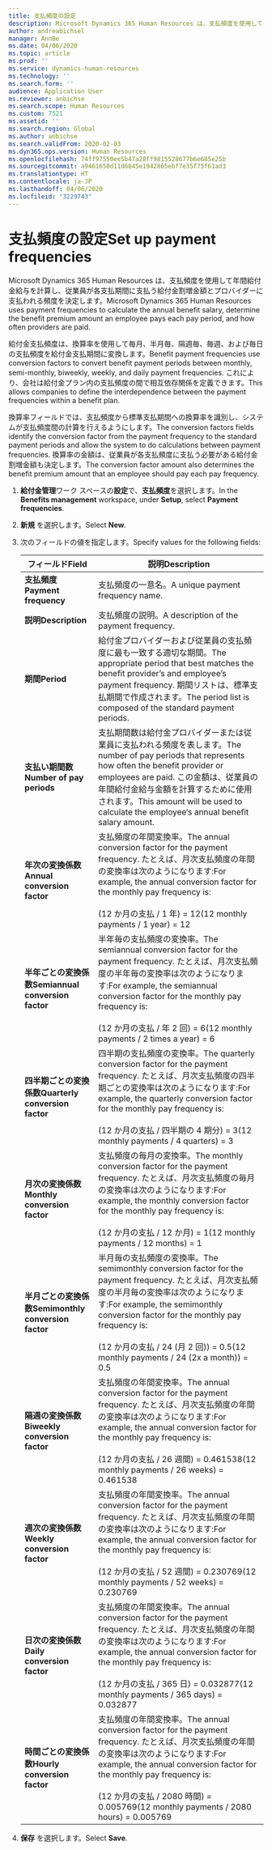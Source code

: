 ```yaml
---
title: 支払頻度の設定
description: Microsoft Dynamics 365 Human Resources は、支払頻度を使用して年間給付金給与を計算し、従業員が各支払期間に支払う給付金割増金額とプロバイダーに支払われる頻度を決定します。
author: andreabichsel
manager: AnnBe
ms.date: 04/06/2020
ms.topic: article
ms.prod: ''
ms.service: dynamics-human-resources
ms.technology: ''
ms.search.form: ''
audience: Application User
ms.reviewer: anbichse
ms.search.scope: Human Resources
ms.custom: 7521
ms.assetid: ''
ms.search.region: Global
ms.author: anbichse
ms.search.validFrom: 2020-02-03
ms.dyn365.ops.version: Human Resources
ms.openlocfilehash: 74ff97550ee5b47a28ff9815528677b6e685e25b
ms.sourcegitcommit: a9461650d11d6845e1942865ebf7e35f75f61ad3
ms.translationtype: HT
ms.contentlocale: ja-JP
ms.lasthandoff: 04/06/2020
ms.locfileid: "3229743"
---
```

# <a name="set-up-payment-frequencies"></a><span data-ttu-id="96895-103">支払頻度の設定</span><span class="sxs-lookup"><span data-stu-id="96895-103">Set up payment frequencies</span></span>

<span data-ttu-id="96895-104">Microsoft Dynamics 365 Human Resources は、支払頻度を使用して年間給付金給与を計算し、従業員が各支払期間に支払う給付金割増金額とプロバイダーに支払われる頻度を決定します。</span><span class="sxs-lookup"><span data-stu-id="96895-104">Microsoft Dynamics 365 Human Resources uses payment frequencies to calculate the annual benefit salary, determine the benefit premium amount an employee pays each pay period, and how often providers are paid.</span></span>

<span data-ttu-id="96895-105">給付金支払頻度は、換算率を使用して毎月、半月毎、隔週毎、毎週、および毎日の支払頻度を給付金支払期間に変換します。</span><span class="sxs-lookup"><span data-stu-id="96895-105">Benefit payment frequencies use conversion factors to convert benefit payment periods between monthly, semi-monthly, biweekly, weekly, and daily payment frequencies.</span></span> <span data-ttu-id="96895-106">これにより、会社は給付金プラン内の支払頻度の間で相互依存関係を定義できます。</span><span class="sxs-lookup"><span data-stu-id="96895-106">This allows companies to define the interdependence between the payment frequencies within a benefit plan.</span></span>

<span data-ttu-id="96895-107">換算率フィールドでは、支払頻度から標準支払期間への換算率を識別し、システムが支払頻度間の計算を行えるようにします。</span><span class="sxs-lookup"><span data-stu-id="96895-107">The conversion factors fields identify the conversion factor from the payment frequency to the standard payment periods and allow the system to do calculations between payment frequencies.</span></span> <span data-ttu-id="96895-108">換算率の金額は、従業員が各支払頻度に支払う必要がある給付金割増金額も決定します。</span><span class="sxs-lookup"><span data-stu-id="96895-108">The conversion factor amount also determines the benefit premium amount that an employee should pay each pay frequency.</span></span>

1. <span data-ttu-id="96895-109">**給付金管理**ワーク スペースの**設定**で、**支払頻度**を選択します。</span><span class="sxs-lookup"><span data-stu-id="96895-109">In the **Benefits management** workspace, under **Setup**, select **Payment frequencies**.</span></span>

2. <span data-ttu-id="96895-110">**新規** を選択します。</span><span class="sxs-lookup"><span data-stu-id="96895-110">Select **New**.</span></span>

3. <span data-ttu-id="96895-111">次のフィールドの値を指定します。</span><span class="sxs-lookup"><span data-stu-id="96895-111">Specify values for the following fields:</span></span>

   | <span data-ttu-id="96895-112">フィールド</span><span class="sxs-lookup"><span data-stu-id="96895-112">Field</span></span> | <span data-ttu-id="96895-113">説明</span><span class="sxs-lookup"><span data-stu-id="96895-113">Description</span></span> |
   | --- | --- |
   | <span data-ttu-id="96895-114">**支払頻度**</span><span class="sxs-lookup"><span data-stu-id="96895-114">**Payment frequency**</span></span> | <span data-ttu-id="96895-115">支払頻度の一意名。</span><span class="sxs-lookup"><span data-stu-id="96895-115">A unique payment frequency name.</span></span> |
   | <span data-ttu-id="96895-116">**説明**</span><span class="sxs-lookup"><span data-stu-id="96895-116">**Description**</span></span> | <span data-ttu-id="96895-117">支払頻度の説明。</span><span class="sxs-lookup"><span data-stu-id="96895-117">A description of the payment frequency.</span></span> |
   | <span data-ttu-id="96895-118">**期間**</span><span class="sxs-lookup"><span data-stu-id="96895-118">**Period**</span></span> | <span data-ttu-id="96895-119">給付金プロバイダーおよび従業員の支払頻度に最も一致する適切な期間。</span><span class="sxs-lookup"><span data-stu-id="96895-119">The appropriate period that best matches the benefit provider’s and employee’s payment frequency.</span></span> <span data-ttu-id="96895-120">期間リストは、標準支払期間で作成されます。</span><span class="sxs-lookup"><span data-stu-id="96895-120">The period list is composed of the standard payment periods.</span></span> |
   | <span data-ttu-id="96895-121">**支払い期間数**</span><span class="sxs-lookup"><span data-stu-id="96895-121">**Number of pay periods**</span></span> | <span data-ttu-id="96895-122">支払期間数は給付金プロバイダーまたは従業員に支払われる頻度を表します。</span><span class="sxs-lookup"><span data-stu-id="96895-122">The number of pay periods that represents how often the benefit provider or employees are paid.</span></span> <span data-ttu-id="96895-123">この金額は、従業員の年間給付金給与金額を計算するために使用されます。</span><span class="sxs-lookup"><span data-stu-id="96895-123">This amount will be used to calculate the employee‘s annual benefit salary amount.</span></span> |
   | <span data-ttu-id="96895-124">**年次の変換係数**</span><span class="sxs-lookup"><span data-stu-id="96895-124">**Annual conversion factor**</span></span> | <span data-ttu-id="96895-125">支払頻度の年間変換率。</span><span class="sxs-lookup"><span data-stu-id="96895-125">The annual conversion factor for the payment frequency.</span></span> <span data-ttu-id="96895-126">たとえば、月次支払頻度の年間の変換率は次のようになります:</span><span class="sxs-lookup"><span data-stu-id="96895-126">For example, the annual conversion factor for the monthly pay frequency is:</span></span> </br></br><span data-ttu-id="96895-127">(12 か月の支払 / 1 年) = 12</span><span class="sxs-lookup"><span data-stu-id="96895-127">(12 monthly payments / 1 year) = 12</span></span> |
   | <span data-ttu-id="96895-128">**半年ごとの変換係数**</span><span class="sxs-lookup"><span data-stu-id="96895-128">**Semiannual conversion factor**</span></span> | <span data-ttu-id="96895-129">半年毎の支払頻度の変換率。</span><span class="sxs-lookup"><span data-stu-id="96895-129">The semiannual conversion factor for the payment frequency.</span></span> <span data-ttu-id="96895-130">たとえば、月次支払頻度の半年毎の変換率は次のようになります:</span><span class="sxs-lookup"><span data-stu-id="96895-130">For example, the semiannual conversion factor for the monthly pay frequency is:</span></span> </br></br><span data-ttu-id="96895-131">(12 か月の支払 / 年 2 回) = 6</span><span class="sxs-lookup"><span data-stu-id="96895-131">(12 monthly payments / 2 times a year) = 6</span></span> |
   | <span data-ttu-id="96895-132">**四半期ごとの変換係数**</span><span class="sxs-lookup"><span data-stu-id="96895-132">**Quarterly conversion factor**</span></span> | <span data-ttu-id="96895-133">四半期の支払頻度の変換率。</span><span class="sxs-lookup"><span data-stu-id="96895-133">The quarterly conversion factor for the payment frequency.</span></span> <span data-ttu-id="96895-134">たとえば、月次支払頻度の四半期ごとの変換率は次のようになります:</span><span class="sxs-lookup"><span data-stu-id="96895-134">For example, the quarterly conversion factor for the monthly pay frequency is:</span></span> </br></br><span data-ttu-id="96895-135">(12 か月の支払 / 四半期の 4 期分) = 3</span><span class="sxs-lookup"><span data-stu-id="96895-135">(12 monthly payments / 4 quarters) = 3</span></span> |
   | <span data-ttu-id="96895-136">**月次の変換係数**</span><span class="sxs-lookup"><span data-stu-id="96895-136">**Monthly conversion factor**</span></span> | <span data-ttu-id="96895-137">支払頻度の毎月の変換率。</span><span class="sxs-lookup"><span data-stu-id="96895-137">The monthly conversion factor for the payment frequency.</span></span> <span data-ttu-id="96895-138">たとえば、月次支払頻度の毎月の変換率は次のようになります:</span><span class="sxs-lookup"><span data-stu-id="96895-138">For example, the monthly conversion factor for the monthly pay frequency is:</span></span> </br></br><span data-ttu-id="96895-139">(12 か月の支払 / 12 か月) = 1</span><span class="sxs-lookup"><span data-stu-id="96895-139">(12 monthly payments / 12 months) = 1</span></span> |
   | <span data-ttu-id="96895-140">**半月ごとの変換係数**</span><span class="sxs-lookup"><span data-stu-id="96895-140">**Semimonthly conversion factor**</span></span> | <span data-ttu-id="96895-141">半月毎の支払頻度の変換率。</span><span class="sxs-lookup"><span data-stu-id="96895-141">The semimonthly conversion factor for the payment frequency.</span></span> <span data-ttu-id="96895-142">たとえば、月次支払頻度の半月毎の変換率は次のようになります:</span><span class="sxs-lookup"><span data-stu-id="96895-142">For example, the semimonthly conversion factor for the monthly pay frequency is:</span></span> </br></br><span data-ttu-id="96895-143">(12 か月の支払 / 24 (月 2 回)) = 0.5</span><span class="sxs-lookup"><span data-stu-id="96895-143">(12 monthly payments / 24 (2x a month)) = 0.5</span></span> | 
   | <span data-ttu-id="96895-144">**隔週の変換係数**</span><span class="sxs-lookup"><span data-stu-id="96895-144">**Biweekly conversion factor**</span></span> | <span data-ttu-id="96895-145">支払頻度の年間変換率。</span><span class="sxs-lookup"><span data-stu-id="96895-145">The annual conversion factor for the payment frequency.</span></span> <span data-ttu-id="96895-146">たとえば、月次支払頻度の年間の変換率は次のようになります:</span><span class="sxs-lookup"><span data-stu-id="96895-146">For example, the annual conversion factor for the monthly pay frequency is:</span></span> </br></br><span data-ttu-id="96895-147">(12 か月の支払 / 26 週間) = 0.461538</span><span class="sxs-lookup"><span data-stu-id="96895-147">(12 monthly payments / 26 weeks) = 0.461538</span></span> |
   | <span data-ttu-id="96895-148">**週次の変換係数**</span><span class="sxs-lookup"><span data-stu-id="96895-148">**Weekly conversion factor**</span></span> | <span data-ttu-id="96895-149">支払頻度の年間変換率。</span><span class="sxs-lookup"><span data-stu-id="96895-149">The annual conversion factor for the payment frequency.</span></span> <span data-ttu-id="96895-150">たとえば、月次支払頻度の年間の変換率は次のようになります:</span><span class="sxs-lookup"><span data-stu-id="96895-150">For example, the annual conversion factor for the monthly pay frequency is:</span></span> </br></br><span data-ttu-id="96895-151">(12 か月の支払 / 52 週間) = 0.230769</span><span class="sxs-lookup"><span data-stu-id="96895-151">(12 monthly payments / 52 weeks) = 0.230769</span></span> |
   | <span data-ttu-id="96895-152">**日次の変換係数**</span><span class="sxs-lookup"><span data-stu-id="96895-152">**Daily conversion factor**</span></span> | <span data-ttu-id="96895-153">支払頻度の年間変換率。</span><span class="sxs-lookup"><span data-stu-id="96895-153">The annual conversion factor for the payment frequency.</span></span> <span data-ttu-id="96895-154">たとえば、月次支払頻度の年間の変換率は次のようになります:</span><span class="sxs-lookup"><span data-stu-id="96895-154">For example, the annual conversion factor for the monthly pay frequency is:</span></span> </br></br><span data-ttu-id="96895-155">(12 か月の支払 / 365 日) = 0.032877</span><span class="sxs-lookup"><span data-stu-id="96895-155">(12 monthly payments / 365 days) = 0.032877</span></span> |
   | <span data-ttu-id="96895-156">**時間ごとの変換係数**</span><span class="sxs-lookup"><span data-stu-id="96895-156">**Hourly conversion factor**</span></span> | <span data-ttu-id="96895-157">支払頻度の年間変換率。</span><span class="sxs-lookup"><span data-stu-id="96895-157">The annual conversion factor for the payment frequency.</span></span> <span data-ttu-id="96895-158">たとえば、月次支払頻度の年間の変換率は次のようになります:</span><span class="sxs-lookup"><span data-stu-id="96895-158">For example, the annual conversion factor for the monthly pay frequency is:</span></span> </br></br><span data-ttu-id="96895-159">(12 か月の支払 / 2080 時間) = 0.005769</span><span class="sxs-lookup"><span data-stu-id="96895-159">(12 monthly payments / 2080 hours) = 0.005769</span></span>

4. <span data-ttu-id="96895-160">**保存** を選択します。</span><span class="sxs-lookup"><span data-stu-id="96895-160">Select **Save**.</span></span> 
